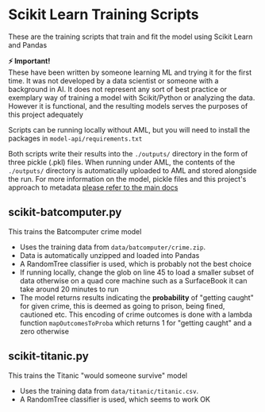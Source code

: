 # Scikit Learn Training Scripts

These are the training scripts that train and fit the model using Scikit Learn and Pandas

**⚡ Important!**  
These have been written by someone learning ML and trying it for the first time. It was not developed by a data scientist or someone with a background in AI. It does not represent any sort of best practice or exemplary way of training a model with Scikit/Python or analyzing the data. However it is functional, and the resulting models serves the purposes of this project adequately 

Scripts can be running locally without AML, but you will need to install the packages in `model-api/requirements.txt`

Both scripts write their results into the `./outputs/` directory in the form of three pickle (.pkl) files. When running under AML, the contents of the `./outputs/` directory is automatically uploaded to AML and stored alongside the run. For more information on the model, pickle files and this project's approach to metadata [please refer to the main docs](../#models-metadata-and-api-design)

## scikit-batcomputer.py
This trains the Batcomputer crime model
- Uses the training data from `data/batcomputer/crime.zip`. 
- Data is automatically unzipped and loaded into Pandas
- A RandomTree classifier is used, which is probably not the best choice
- If running locally, change the glob on line 45 to load a smaller subset of data otherwise on a quad core machine such as a SurfaceBook it can take around 20 minutes to run
- The model returns results indicating the **probability** of "getting caught" for given crime, this is deemed as going to prison, being fined, cautioned etc. This encoding of crime outcomes is done with a lambda function `mapOutcomesToProba` which returns 1 for "getting caught" and a zero otherwise

## scikit-titanic.py
This trains the Titanic "would someone survive" model
- Uses the training data from `data/titanic/titanic.csv`. 
- A RandomTree classifier is used, which seems to work OK
